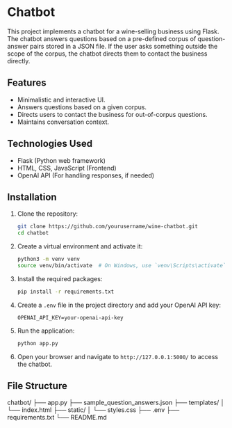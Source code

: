 # Chatbot

This project implements a chatbot for a wine-selling business using Flask. The chatbot answers questions based on a pre-defined corpus of question-answer pairs stored in a JSON file. If the user asks something outside the scope of the corpus, the chatbot directs them to contact the business directly.

## Features

- Minimalistic and interactive UI.
- Answers questions based on a given corpus.
- Directs users to contact the business for out-of-corpus questions.
- Maintains conversation context.

## Technologies Used

- Flask (Python web framework)
- HTML, CSS, JavaScript (Frontend)
- OpenAI API (For handling responses, if needed)

## Installation

1. Clone the repository:
    ```bash
    git clone https://github.com/yourusername/wine-chatbot.git
    cd chatbot
    ```

2. Create a virtual environment and activate it:
    ```bash
    python3 -m venv venv
    source venv/bin/activate  # On Windows, use `venv\Scripts\activate`
    ```

3. Install the required packages:
    ```bash
    pip install -r requirements.txt
    ```

4. Create a `.env` file in the project directory and add your OpenAI API key:
    ```
    OPENAI_API_KEY=your-openai-api-key
    ```

5. Run the application:
    ```bash
    python app.py
    ```

6. Open your browser and navigate to `http://127.0.0.1:5000/` to access the chatbot.

## File Structure
chatbot/
├── app.py
├── sample_question_answers.json
├── templates/
│ └── index.html
├── static/
│ └── styles.css
├── .env
├── requirements.txt
└── README.md
